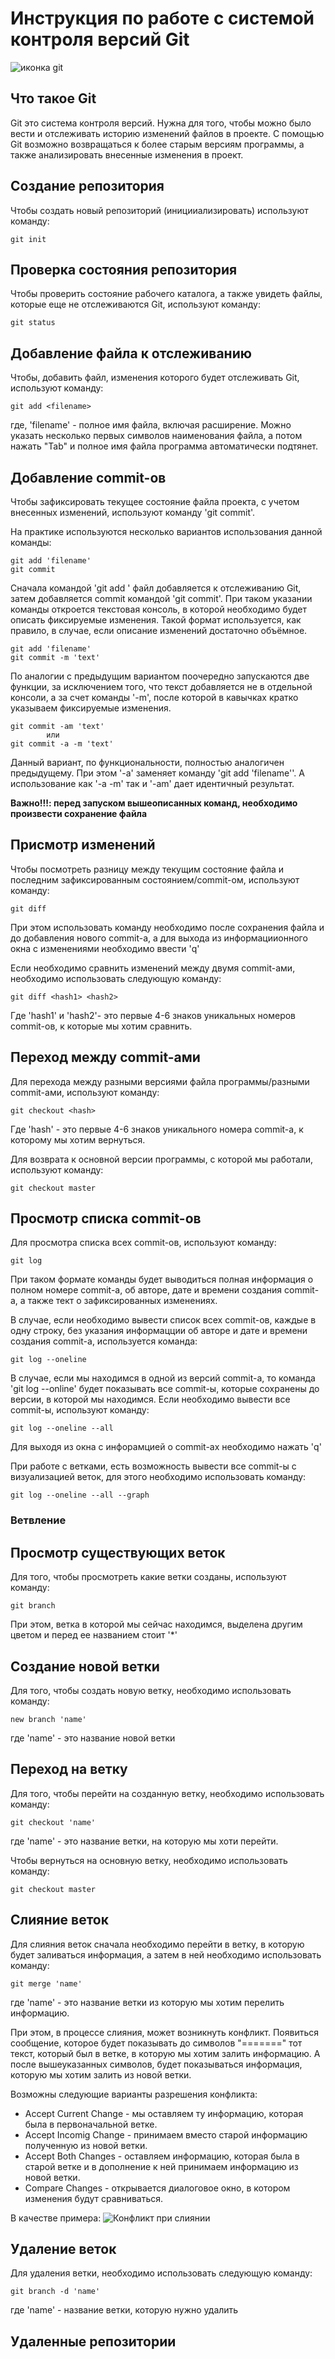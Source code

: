 # **Инструкция по работе с системой контроля версий Git**

![иконка git](icon.png)

## Что такое Git

Git это система контроля версий. Нужна для того, чтобы можно было вести и отслеживать историю изменений файлов в проекте. С помощью Git возможно возвращаться к более старым версиям программы, а также анализировать внесенные изменения в проект. 

## Создание репозитория

Чтобы создать новый репозиторий (иницииализировать) используют команду:

    git init

## Проверка состояния репозитория

Чтобы проверить состояние рабочего каталога, а также увидеть файлы, которые еще не отслеживаются Git, используют команду:

    git status

## Добавление файла к отслеживанию

Чтобы, добавить файл, изменения которого будет отслеживать Git, используют команду:

    git add <filename>

где, 'filename' - полное имя файла, включая расширение. Можно указать несколько первых символов наименования файла, а потом нажать "Tab" и полное имя файла программа автоматически подтянет.

## Добавление commit-ов

Чтобы зафиксировать текущее состояние файла проекта, с учетом внесенных изменений, используют команду 'git commit'. 

На практике используются несколько вариантов использования данной команды:

    git add 'filename'
    git commit

Сначала командой 'git add <filename>' файл добавляется к отслеживанию Git, затем добавляется commit командой 'git commit'. При таком указании команды откроется текстовая консоль, в которой необходимо будет описать фиксируемые изменения. Такой формат используется, как правило, в случае, если описание изменений достаточно объёмное.

    git add 'filename'
    git commit -m 'text'

По аналогии с предыдущим вариантом поочередно запускаются две функции, за исключением того, что текст добавляется не в отдельной консоли, а за счет команды '-m', после которой в кавычках кратко указываем фиксируемые изменения.

    git commit -am 'text'
            или
    git commit -a -m 'text'

Данный вариант, по функциональности, полностью аналогичен предыдущему. При этом '-a' заменяет команду 'git add 'filename''. А использование как '-a -m' так и '-am' дает идентичный результат.

**Важно!!!: перед запуском вышеописанных команд, необходимо произвести сохранение файла**

## Присмотр изменений

Чтобы посмотреть разницу между текущим состояние файла и последним зафиксированным состоянием/commit-ом, используют команду:

    git diff

При этом использовать команду необходимо после сохранения файла и до добавления нового commit-а, а для выхода из информациионного окна с изменениями необходимо ввести 'q'

Если необходимо сравнить изменений между двумя commit-ами, необходимо использовать следующую команду:

    git diff <hash1> <hash2>

Где 'hash1' и 'hash2'- это первые 4-6 знаков уникальных номеров commit-ов, к которые мы хотим сравнить.

## Переход между commit-ами

Для перехода между разными версиями файла программы/разными commit-ами, используют команду:

    git checkout <hash>

Где 'hash' - это первые 4-6 знаков уникального номера commit-а, к которому мы хотим вернуться.

Для возврата к основной версии программы, с которой мы работали, используют команду:

    git checkout master

## Просмотр списка commit-ов

Для просмотра списка всех commit-ов, используют команду:

    git log

При таком формате команды будет выводиться полная информация о полном номере commit-а, об авторе, дате и времени создания commit-а, а также тект о зафиксированных изменениях.

В случае, если необходимо вывести список всех commit-ов, каждые в одну строку, без указания информацции об авторе и дате и времени создания commit-а, используется команда:

    git log --oneline

В случае, если мы находимся в одной из версий commit-а, то команда 'git log --online' будет показывать все commit-ы, которые сохранены до версии, в которой мы находимся. Если необходимо вывести все commit-ы, используют команду:

    git log --oneline --all

Для выходя из окна с инфорамцией о commit-ах необходимо нажать 'q'

При работе с ветками, есть возможность вывести все commit-ы с визуализацией веток, для этого необходимо использовать команду:

    git log --oneline --all --graph

### Ветвление

## Просмотр существующих веток

Для того, чтобы просмотреть какие ветки созданы, используют команду:

    git branch

При этом, ветка в которой мы сейчас находимся, выделена другим цветом и перед ее названием стоит '*'

## Создание новой ветки

Для того, чтобы создать новую ветку, необходимо использовать команду:

    new branch 'name'

где 'name' - это название новой ветки

## Переход на ветку

Для того, чтобы перейти на созданную ветку, необходимо использовать команду:

    git checkout 'name'

где 'name' - это название ветки, на которую мы хоти перейти.

Чтобы вернуться на основную ветку, необходимо использовать команду:

    git checkout master

## Слияние веток

Для слияния веток сначала необходимо перейти в ветку, в которую будет заливаться информация, а затем в ней необходимо использовать команду:

    git merge 'name'

где 'name' - это название ветки из которую мы хотим перелить информацию.

При этом, в процессе слияния, может возникнуть конфликт. Появиться сообщение, которое будет показывать до символов "=======" тот текст, который был в ветке, в которую мы хотим залить информацию. А после вышеуказанных символов, будет показываться информация, которую мы хотим залить из новой ветки.

Возможны следующие варианты разрешения конфликта:
* Accept Current Change - мы оставляем ту информацию, которая была в первоначальной ветке.
* Accept Incomig Change - принимаем вместо старой информацию полученную из новой ветки.
* Accept Both Changes - оставляем информацию, которая была в старой ветке и в дополнение к ней принимаем информацию из новой ветки.
* Compare Changes - открывается диалоговое окно, в котором изменения будут сравниваться.


В качестве примера:
![Конфликт при слиянии](confl.jpg)

## Удаление веток

Для удаления ветки, необходимо использовать следующую команду:

    git branch -d 'name'

где 'name' - название ветки, которую нужно удалить

## Удаленные репозитории


